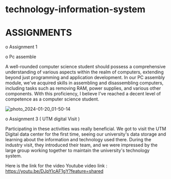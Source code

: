 # technology-information-system
# ASSIGNMENTS

o Assignment 1 


o Pc assemble

A well-rounded computer science student should possess a comprehensive understanding of various aspects within the realm of computers, extending beyond just programming and application development. In our PC assembly module, we've acquired skills in assembling and disassembling computers, including tasks such as removing RAM, power supplies, and various other components. With this proficiency, I believe I've reached a decent level of competence as a computer science student.





![photo_2024-01-20_01-50-14](https://github.com/fakhrulmus/technology-information-system/assets/148434374/8315d3fd-c210-4925-9143-f475680eefa3)

o Assignment 3 ( UTM digital Visit )

Participating in these activities was really beneficial. We got to visit the UTM Digital data center for the first time, seeing our university's data storage and learning about the information and technology used there. During the industry visit, they introduced their team, and we were impressed by the large group working together to maintain the university's technology system.

Here is the link for the video
Youtube video link : https://youtu.be/DJpYIcAF1gY?feature=shared












